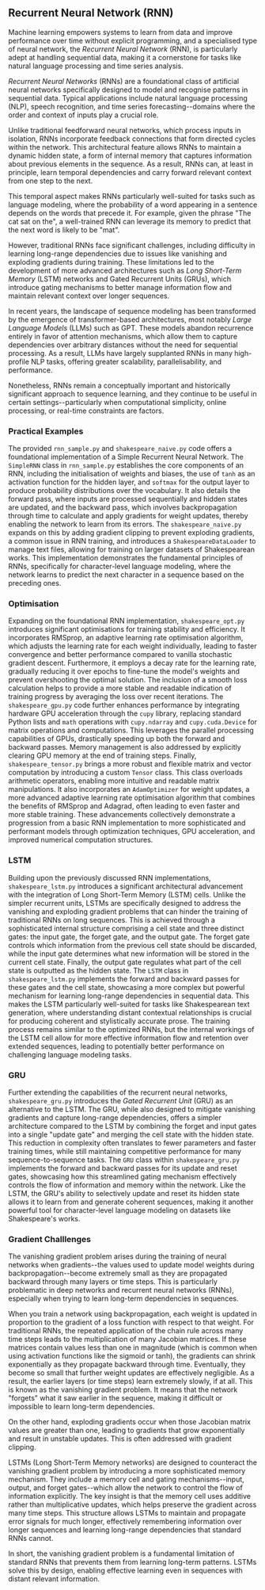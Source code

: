 
## Recurrent Neural Network (RNN)

Machine learning empowers systems to learn from data and improve performance over
time without explicit programming, and a specialised type of neural network, the
*Recurrent Neural Network* (RNN), is particularly adept at handling sequential data,
making it a cornerstone for tasks like natural language processing and time series
analysis.

*Recurrent Neural Networks* (RNNs) are a foundational class of artificial neural
networks specifically designed to model and recognise patterns in sequential data.
Typical applications include natural language processing (NLP), speech recognition,
and time series forecasting--domains where the order and context of inputs play
a crucial role.

Unlike traditional feedforward neural networks, which process inputs in isolation,
RNNs incorporate feedback connections that form directed cycles within the network.
This architectural feature allows RNNs to maintain a dynamic hidden state, a form
of internal memory that captures information about previous elements in the
sequence. As a result, RNNs can, at least in principle, learn temporal dependencies
and carry forward relevant context from one step to the next.

This temporal aspect makes RNNs particularly well-suited for tasks such as language
modeling, where the probability of a word appearing in a sentence depends on the
words that precede it. For example, given the phrase "The cat sat on the", a
well-trained RNN can leverage its memory to predict that the next word is likely
to be "mat".

However, traditional RNNs face significant challenges, including difficulty in
learning long-range dependencies due to issues like vanishing and exploding gradients
during training. These limitations led to the development of more advanced architectures
such as *Long Short-Term Memory* (LSTM) networks and Gated Recurrent Units (GRUs),
which introduce gating mechanisms to better manage information flow and maintain
relevant context over longer sequences.

In recent years, the landscape of sequence modeling has been transformed by the
emergence of transformer-based architectures, most notably *Large Language Models* (LLMs)
such as GPT. These models abandon recurrence entirely in favor of attention mechanisms,
which allow them to capture dependencies over arbitrary distances without the need
for sequential processing. As a result, LLMs have largely supplanted RNNs in many
high-profile NLP tasks, offering greater scalability, parallelisability, and performance.

Nonetheless, RNNs remain a conceptually important and historically significant approach
to sequence learning, and they continue to be useful in certain settings--particularly
when computational simplicity, online processing, or real-time constraints are factors.


### Practical Examples

The provided `rnn_sample.py` and `shakespeare_naive.py` code offers a foundational
implementation of a Simple Recurrent Neural Network. The `SimpleRNN` class in
`rnn_sample.py` establishes the core components of an RNN, including the initialisation
of weights and biases, the use of `tanh` as an activation function for the hidden layer,
and `softmax` for the output layer to produce probability distributions over the
vocabulary. It also details the forward pass, where inputs are processed sequentially
and hidden states are updated, and the backward pass, which involves backpropagation
through time to calculate and apply gradients for weight updates, thereby enabling
the network to learn from its errors. The `shakespeare_naive.py` expands on this by
adding gradient clipping to prevent exploding gradients, a common issue in RNN training,
and introduces a `ShakespeareDataLoader` to manage text files, allowing for training
on larger datasets of Shakespearean works. This implementation demonstrates the
fundamental principles of RNNs, specifically for character-level language modeling,
where the network learns to predict the next character in a sequence based on the
preceding ones.


### Optimisation

Expanding on the foundational RNN implementation, `shakespeare_opt.py` introduces
significant optimisations for training stability and efficiency. It incorporates
RMSprop, an adaptive learning rate optimisation algorithm, which adjusts the learning
rate for each weight individually, leading to faster convergence and better performance
compared to vanilla stochastic gradient descent. Furthermore, it employs a decay
rate for the learning rate, gradually reducing it over epochs to fine-tune the model's
weights and prevent overshooting the optimal solution. The inclusion of a smooth loss
calculation helps to provide a more stable and readable indication of training progress
by averaging the loss over recent iterations. The `shakespeare_gpu.py` code further
enhances performance by integrating hardware GPU acceleration through the `cupy` library,
replacing standard Python lists and `math` operations with `cupy.ndarray` and
`cupy.cuda.Device` for matrix operations and computations. This leverages the parallel
processing capabilities of GPUs, drastically speeding up both the forward and backward
passes. Memory management is also addressed by explicitly clearing GPU memory at the
end of training steps. Finally, `shakespeare_tensor.py` brings a more robust and flexible
matrix and vector computation by introducing a custom `Tensor` class. This class overloads
arithmetic operators, enabling more intuitive and readable matrix manipulations. It also
incorporates an `AdamOptimizer` for weight updates, a more advanced adaptive learning
rate optimisation algorithm that combines the benefits of RMSprop and Adagrad, often
leading to even faster and more stable training. These advancements collectively demonstrate
a progression from a basic RNN implementation to more sophisticated and performant models
through optimization techniques, GPU acceleration, and improved numerical computation
structures.


### LSTM

Building upon the previously discussed RNN implementations, `shakespeare_lstm.py` introduces
a significant architectural advancement with the integration of Long Short-Term Memory
(LSTM) cells. Unlike the simpler recurrent units, LSTMs are specifically designed to address
the vanishing and exploding gradient problems that can hinder the training of traditional
RNNs on long sequences. This is achieved through a sophisticated internal structure comprising
a cell state and three distinct gates: the input gate, the forget gate, and the output gate.
The forget gate controls which information from the previous cell state should be discarded,
while the input gate determines what new information will be stored in the current cell state.
Finally, the output gate regulates what part of the cell state is outputted as the hidden
state. The `LSTM` class in `shakespeare_lstm.py` implements the forward and backward passes
for these gates and the cell state, showcasing a more complex but powerful mechanism for
learning long-range dependencies in sequential data. This makes the LSTM particularly
well-suited for tasks like Shakespearean text generation, where understanding distant contextual
relationships is crucial for producing coherent and stylistically accurate prose. The training
process remains similar to the optimized RNNs, but the internal workings of the LSTM cell
allow for more effective information flow and retention over extended sequences, leading
to potentially better performance on challenging language modeling tasks.


### GRU

Further extending the capabilities of the recurrent neural networks, `shakespeare_gru.py`
introduces the *Gated Recurrent Unit* (GRU) as an alternative to the LSTM. The GRU, while
also designed to mitigate vanishing gradients and capture long-range dependencies, offers
a simpler architecture compared to the LSTM by combining the forget and input gates into
a single "update gate" and merging the cell state with the hidden state. This reduction in
complexity often translates to fewer parameters and faster training times, while still
maintaining competitive performance for many sequence-to-sequence tasks. The `GRU` class
within `shakespeare_gru.py` implements the forward and backward passes for its update and
reset gates, showcasing how this streamlined gating mechanism effectively controls the
flow of information and memory within the network. Like the LSTM, the GRU's ability to
selectively update and reset its hidden state allows it to learn from and generate coherent
sequences, making it another powerful tool for character-level language modeling on
datasets like Shakespeare's works.


### Gradient Challlenges

The vanishing gradient problem arises during the training of neural networks when
gradients--the values used to update model weights during backpropagation--become extremely
small as they are propagated backward through many layers or time steps. This is particularly
problematic in deep networks and recurrent neural networks (RNNs), especially when trying
to learn long-term dependencies in sequences.

When you train a network using backpropagation, each weight is updated in proportion to
the gradient of a loss function with respect to that weight. For traditional RNNs, the
repeated application of the chain rule across many time steps leads to the multiplication
of many Jacobian matrices. If these matrices contain values less than one in magnitude
(which is common when using activation functions like the sigmoid or tanh), the gradients
can shrink exponentially as they propagate backward through time. Eventually, they
become so small that further weight updates are effectively negligible. As a result,
the earlier layers (or time steps) learn extremely slowly, if at all. This is known as
the vanishing gradient problem. It means that the network "forgets" what it saw earlier
in the sequence, making it difficult or impossible to learn long-term dependencies.

On the other hand, exploding gradients occur when those Jacobian matrix values are
greater than one, leading to gradients that grow exponentially and result in unstable
updates. This is often addressed with gradient clipping.

LSTMs (Long Short-Term Memory networks) are designed to counteract the vanishing gradient
problem by introducing a more sophisticated memory mechanism. They include a memory cell
and gating mechanisms--input, output, and forget gates--which allow the network to
control the flow of information explicitly. The key insight is that the memory cell
uses additive rather than multiplicative updates, which helps preserve the gradient
across many time steps. This structure allows LSTMs to maintain and propagate error
signals for much longer, effectively remembering information over longer sequences
and learning long-range dependencies that standard RNNs cannot.

In short, the vanishing gradient problem is a fundamental limitation of standard RNNs
that prevents them from learning long-term patterns. LSTMs solve this by design,
enabling effective learning even in sequences with distant relevant information.

